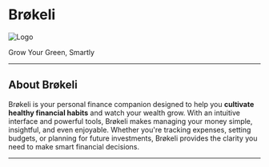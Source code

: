 # Brøkeli

![Logo](https://github.com/user-attachments/assets/84d1a33c-d30c-4727-bb97-c1da0976bd9e)

Grow Your Green, Smartly

---

## About Brøkeli

Brøkeli is your personal finance companion designed to help you **cultivate healthy financial habits** and watch your wealth grow. With an intuitive interface and powerful tools, Brøkeli makes managing your money simple, insightful, and even enjoyable. Whether you're tracking expenses, setting budgets, or planning for future investments, Brøkeli provides the clarity you need to make smart financial decisions.

---
